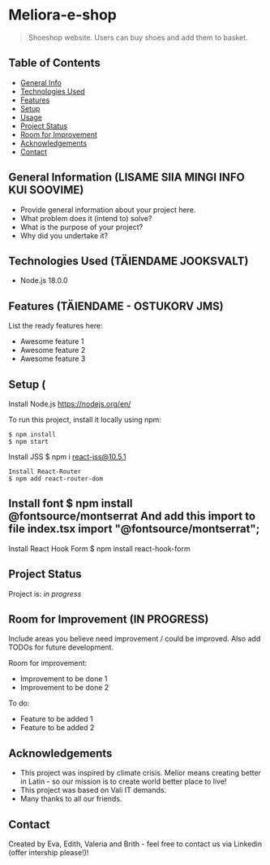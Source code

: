 # Meliora-e-shop

> Shoeshop website. Users can buy shoes and add them to basket.

## Table of Contents

- [General Info](#general-information)
- [Technologies Used](#technologies-used)
- [Features](#features)
- [Setup](#setup)
- [Usage](#usage)
- [Project Status](#project-status)
- [Room for Improvement](#room-for-improvement)
- [Acknowledgements](#acknowledgements)
- [Contact](#contact)
<!-- * [License](#license) -->

## General Information (LISAME SIIA MINGI INFO KUI SOOVIME)

- Provide general information about your project here.
- What problem does it (intend to) solve?
- What is the purpose of your project?
- Why did you undertake it?
<!-- You don't have to answer all the questions - just the ones relevant to your project. -->

## Technologies Used (TÄIENDAME JOOKSVALT)

- Node.js 18.0.0

## Features (TÄIENDAME - OSTUKORV JMS)

List the ready features here:

- Awesome feature 1
- Awesome feature 2
- Awesome feature 3


## Setup (

Install Node.js https://nodejs.org/en/

To run this project, install it locally using npm:

```
$ npm install
$ npm start
```
Install JSS
$ npm i react-jss@10.5.1
```
Install React-Router
$ npm add react-router-dom
```
Install font
$ npm install @fontsource/montserrat
And add this import to file index.tsx
import "@fontsource/montserrat";
--------
Install React Hook Form
$ npm install react-hook-form



## Project Status

Project is: _in progress_

## Room for Improvement (IN PROGRESS)

Include areas you believe need improvement / could be improved. Also add TODOs for future development.

Room for improvement:

- Improvement to be done 1
- Improvement to be done 2

To do:

- Feature to be added 1
- Feature to be added 2

## Acknowledgements

- This project was inspired by climate crisis. Melior means creating better in Latin - so our mission is to create world better place to live!
- This project was based on Vali IT demands.
- Many thanks to all our friends.

## Contact

Created by Eva, Edith, Valeria and Brith - feel free to contact us via Linkedin (offer intership please!)!
